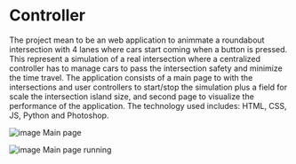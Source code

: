 # Controller
The project mean to be an web application to animmate a roundabout intersection with 4 lanes where cars start coming when a button is pressed. This represent a simulation of a real intersection where a centralized controller has to manage cars to pass the intersection safety and minimize the time travel. The application consists of a main page to with the intersections and user controllers to start/stop the simulation plus a field for scale the intersection island size, and second page to visualize the performance of the application. The technology used includes: HTML, CSS, JS, Python and Photoshop.

![image](https://github.com/mihai-ciorobitca/Controller/assets/146944097/5e866231-b27a-48b8-8818-450c86e71191)
Main page

![image](https://github.com/mihai-ciorobitca/Controller/assets/146944097/67e81f7b-a625-4581-bd32-46f247152c0f)
Main page running



